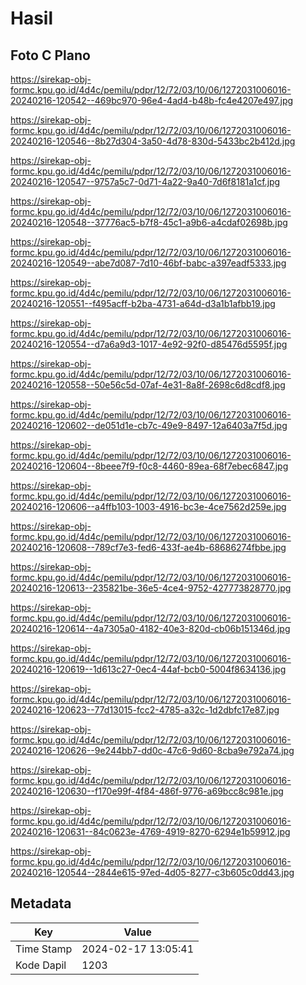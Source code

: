 # Hasil

## Foto C Plano

https://sirekap-obj-formc.kpu.go.id/4d4c/pemilu/pdpr/12/72/03/10/06/1272031006016-20240216-120542--469bc970-96e4-4ad4-b48b-fc4e4207e497.jpg

https://sirekap-obj-formc.kpu.go.id/4d4c/pemilu/pdpr/12/72/03/10/06/1272031006016-20240216-120546--8b27d304-3a50-4d78-830d-5433bc2b412d.jpg

https://sirekap-obj-formc.kpu.go.id/4d4c/pemilu/pdpr/12/72/03/10/06/1272031006016-20240216-120547--9757a5c7-0d71-4a22-9a40-7d6f8181a1cf.jpg

https://sirekap-obj-formc.kpu.go.id/4d4c/pemilu/pdpr/12/72/03/10/06/1272031006016-20240216-120548--37776ac5-b7f8-45c1-a9b6-a4cdaf02698b.jpg

https://sirekap-obj-formc.kpu.go.id/4d4c/pemilu/pdpr/12/72/03/10/06/1272031006016-20240216-120549--abe7d087-7d10-46bf-babc-a397eadf5333.jpg

https://sirekap-obj-formc.kpu.go.id/4d4c/pemilu/pdpr/12/72/03/10/06/1272031006016-20240216-120551--f495acff-b2ba-4731-a64d-d3a1b1afbb19.jpg

https://sirekap-obj-formc.kpu.go.id/4d4c/pemilu/pdpr/12/72/03/10/06/1272031006016-20240216-120554--d7a6a9d3-1017-4e92-92f0-d85476d5595f.jpg

https://sirekap-obj-formc.kpu.go.id/4d4c/pemilu/pdpr/12/72/03/10/06/1272031006016-20240216-120558--50e56c5d-07af-4e31-8a8f-2698c6d8cdf8.jpg

https://sirekap-obj-formc.kpu.go.id/4d4c/pemilu/pdpr/12/72/03/10/06/1272031006016-20240216-120602--de051d1e-cb7c-49e9-8497-12a6403a7f5d.jpg

https://sirekap-obj-formc.kpu.go.id/4d4c/pemilu/pdpr/12/72/03/10/06/1272031006016-20240216-120604--8beee7f9-f0c8-4460-89ea-68f7ebec6847.jpg

https://sirekap-obj-formc.kpu.go.id/4d4c/pemilu/pdpr/12/72/03/10/06/1272031006016-20240216-120606--a4ffb103-1003-4916-bc3e-4ce7562d259e.jpg

https://sirekap-obj-formc.kpu.go.id/4d4c/pemilu/pdpr/12/72/03/10/06/1272031006016-20240216-120608--789cf7e3-fed6-433f-ae4b-68686274fbbe.jpg

https://sirekap-obj-formc.kpu.go.id/4d4c/pemilu/pdpr/12/72/03/10/06/1272031006016-20240216-120613--235821be-36e5-4ce4-9752-427773828770.jpg

https://sirekap-obj-formc.kpu.go.id/4d4c/pemilu/pdpr/12/72/03/10/06/1272031006016-20240216-120614--4a7305a0-4182-40e3-820d-cb06b151346d.jpg

https://sirekap-obj-formc.kpu.go.id/4d4c/pemilu/pdpr/12/72/03/10/06/1272031006016-20240216-120619--1d613c27-0ec4-44af-bcb0-5004f8634136.jpg

https://sirekap-obj-formc.kpu.go.id/4d4c/pemilu/pdpr/12/72/03/10/06/1272031006016-20240216-120623--77d13015-fcc2-4785-a32c-1d2dbfc17e87.jpg

https://sirekap-obj-formc.kpu.go.id/4d4c/pemilu/pdpr/12/72/03/10/06/1272031006016-20240216-120626--9e244bb7-dd0c-47c6-9d60-8cba9e792a74.jpg

https://sirekap-obj-formc.kpu.go.id/4d4c/pemilu/pdpr/12/72/03/10/06/1272031006016-20240216-120630--f170e99f-4f84-486f-9776-a69bcc8c981e.jpg

https://sirekap-obj-formc.kpu.go.id/4d4c/pemilu/pdpr/12/72/03/10/06/1272031006016-20240216-120631--84c0623e-4769-4919-8270-6294e1b59912.jpg

https://sirekap-obj-formc.kpu.go.id/4d4c/pemilu/pdpr/12/72/03/10/06/1272031006016-20240216-120544--2844e615-97ed-4d05-8277-c3b605c0dd43.jpg


## Metadata

| Key        | Value               |
| ---------- | ------------------- |
| Time Stamp | 2024-02-17 13:05:41 |
| Kode Dapil | 1203                |



